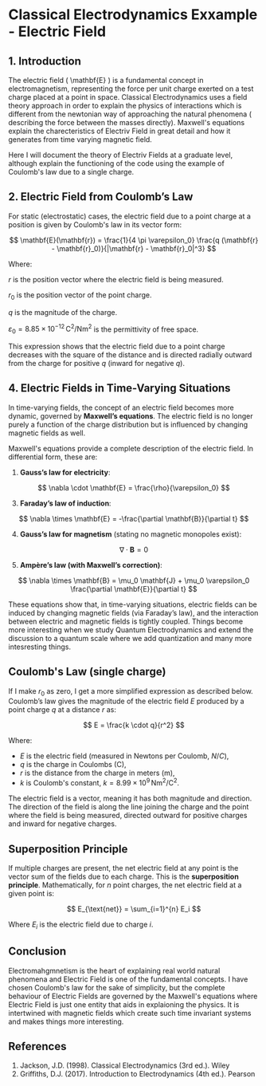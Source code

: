 # Classical Electrodynamics Exxample - Electric Field 

## 1. Introduction

The electric field \( \mathbf{E} \) is a fundamental concept in electromagnetism, representing the force per unit charge exerted on a test charge placed at a point in space. 
Classical Electrodynamics uses a field theory approach in order to explain the physics of interactions which is different from the newtonian way of approaching the natural phenomena ( describing the force between the masses directly). Maxwell's equations explain the charecteristics of Electriv Field in great detail and how it generates from time varying magnetic field.

Here I will document the theory of Electriv Fields at a graduate level, although explain the functioning of the code using the example of Coulomb's law due to a single charge.

## 2. Electric Field from Coulomb’s Law

For static (electrostatic) cases, the electric field due to a point charge at a position is given by Coulomb's law in its vector form:

$$
\mathbf{E}(\mathbf{r}) = \frac{1}{4 \pi \varepsilon_0} \frac{q (\mathbf{r} - \mathbf{r}_0)}{|\mathbf{r} - \mathbf{r}_0|^3}
$$

Where:

$r$ is the position vector where the electric field is being measured.

$r_0$ is the position vector of the point charge.

$q$ is the magnitude of the charge.

$\varepsilon_0 = 8.85 \times 10^{-12} \, \text{C}^2/\text{Nm}^2$ is the permittivity of free space.

This expression shows that the electric field due to a point charge decreases with the square of the distance and is directed radially outward from the charge for positive $q$ (inward for negative $q$).

## 4. Electric Fields in Time-Varying Situations

In time-varying fields, the concept of an electric field becomes more dynamic, governed by **Maxwell’s equations**. The electric field is no longer purely a function of the charge distribution but is influenced by changing magnetic fields as well.

Maxwell's equations provide a complete description of the electric field. In differential form, these are:

1. **Gauss’s law for electricity**:
   
$$
\nabla \cdot \mathbf{E} = \frac{\rho}{\varepsilon_0}
$$

3. **Faraday’s law of induction**:

$$
\nabla \times \mathbf{E} = -\frac{\partial \mathbf{B}}{\partial t}
$$

4. **Gauss’s law for magnetism** (stating no magnetic monopoles exist):

$$
\nabla \cdot \mathbf{B} = 0
$$

5. **Ampère’s law (with Maxwell’s correction)**:

$$
\nabla \times \mathbf{B} = \mu_0 \mathbf{J} + \mu_0 \varepsilon_0 \frac{\partial \mathbf{E}}{\partial t}
$$

These equations show that, in time-varying situations, electric fields can be induced by changing magnetic fields (via Faraday’s law), and the interaction between electric and magnetic fields is tightly coupled. Things become more interesting when we study Quantum Electrodynamics and extend the discussion to a quantum scale where we add quantization and many more intesresting things.

## Coulomb's Law (single charge)

If I make $r_0$ as zero, I get a more simplified expression as described below. Coulomb’s law gives the magnitude of the electric field $E$ produced by a point charge $q$ at a distance $r$ as:

$$
E = \frac{k \cdot q}{r^2}
$$

Where:
- $E$ is the electric field (measured in Newtons per Coulomb, $N/C$),
- $q$ is the charge in Coulombs (C),
- $r$ is the distance from the charge in meters (m),
- $k$ is Coulomb's constant, $k = 8.99 \times 10^9 \, \text{Nm}^2/\text{C}^2$.

The electric field is a vector, meaning it has both magnitude and direction. The direction of the field is along the line joining the charge and the point where the field is being measured, directed outward for positive charges and inward for negative charges.

## Superposition Principle

If multiple charges are present, the net electric field at any point is the vector sum of the fields due to each charge. This is the **superposition principle**. Mathematically, for $n$ point charges, the net electric field at a given point is:

$$
E_{\text{net}} = \sum_{i=1}^{n} E_i
$$

Where $E_i$ is the electric field due to charge $i$.

## Conclusion

Electromahgmnetism is the heart of explaining real world natural phenomena and Electric Field is one of the fundamental concepts. I have chosen Coulomb's law for the sake of simplicity, but the complete behaviour of Electric Fields are governed by the Maxwell's equations where Electric Field is just one entity that aids in explaioning the physics. It is intertwined with magnetic fields which create such time invariant systems and makes things more interesting.

## References

1. Jackson, J.D. (1998). Classical Electrodynamics (3rd ed.). Wiley
2. Griffiths, D.J. (2017). Introduction to Electrodynamics (4th ed.). Pearson


